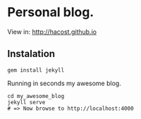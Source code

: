# Personal blog.
View in: <http://hacost.github.io>

## Instalation

    gem install jekyll

Running in seconds my  awesome blog.
   
    cd my_awesome_blog
    jekyll serve
    # => Now browse to http://localhost:4000

